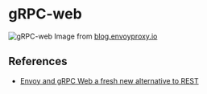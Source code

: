 # gRPC-web

![gRPC-web](https://miro.medium.com/max/2000/1*mAkZWyRD9gKyBEOaqEFm-A.png)
Image from [blog.envoyproxy.io](https://blog.envoyproxy.io/envoy-and-grpc-web-a-fresh-new-alternative-to-rest-6504ce7eb880)

## References
* [Envoy and gRPC Web a fresh new alternative to REST](https://blog.envoyproxy.io/envoy-and-grpc-web-a-fresh-new-alternative-to-rest-6504ce7eb880)
